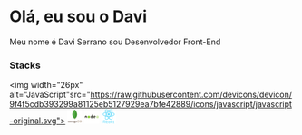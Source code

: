 <h1>Olá, eu sou o Davi</h1>

Meu nome é Davi Serrano sou Desenvolvedor Front-End

<h3>Stacks</h3> 

 <img width="26px" alt="JavaScript"src="https://raw.githubusercontent.com/devicons/devicon/9f4f5cdb393299a81125eb5127929ea7bfe42889/icons/javascript/javascript-original.svg">
 <img width="26px" alt="MongoDB" src="https://raw.githubusercontent.com/devicons/devicon/9f4f5cdb393299a81125eb5127929ea7bfe42889/icons/mongodb/mongodb-original-wordmark.svg">
 <img width="26px" alt="NodeJS" src="https://raw.githubusercontent.com/devicons/devicon/9f4f5cdb393299a81125eb5127929ea7bfe42889/icons/nodejs/nodejs-original-wordmark.svg">
 <img width="26px" alt="ReactJS" src="https://raw.githubusercontent.com/devicons/devicon/9f4f5cdb393299a81125eb5127929ea7bfe42889/icons/react/react-original-wordmark.svg">
